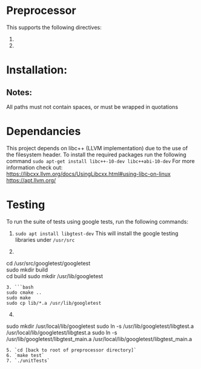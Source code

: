 # Preprocessor

This supports the following directives:
1. [//]:# (include [path array])
2. [//]:# (link path)

# Installation:

## Notes: 
All paths must not contain spaces, or must be wrapped in quotations

# Dependancies
This project depends on libc++ (LLVM implementation) due to the use of the filesystem header. To install the required packages run the following command
`sudo apt-get install libc++-10-dev libc++abi-10-dev`
For more information check out:  
https://libcxx.llvm.org/docs/UsingLibcxx.html#using-libc-on-linux
https://apt.llvm.org/

# Testing
To run the suite of tests using google tests, run the following commands:
1. `sudo apt install libgtest-dev`
This will install the google testing libraries under `/usr/src`
2. ```bash
cd /usr/src/googletest/googletest  
sudo mkdir build  
cd build
sudo mkdir /usr/lib/googletest
```
3. ```bash
sudo cmake .. 
sudo make
sudo cp lib/*.a /usr/lib/googletest
```
4. ```bash
sudo mkdir /usr/local/lib/googletest
sudo ln -s /usr/lib/googletest/libgtest.a /usr/local/lib/googletest/libgtest.a
sudo ln -s /usr/lib/googletest/libgtest_main.a /usr/local/lib/googletest/libgtest_main.a
```
5. `cd [back to root of preprocessor directory]`
6. `make test`
7. `./unitTests`